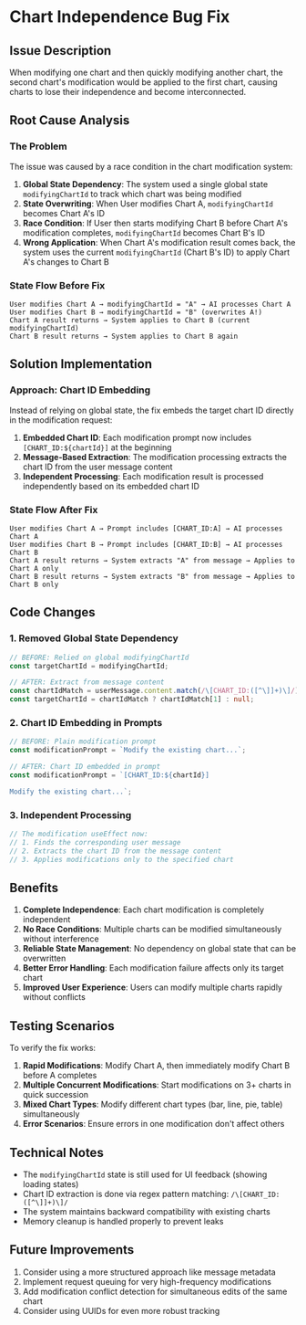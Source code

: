 # Chart Independence Bug Fix

## Issue Description

When modifying one chart and then quickly modifying another chart, the second chart's modification would be applied to the first chart, causing charts to lose their independence and become interconnected.

## Root Cause Analysis

### The Problem

The issue was caused by a race condition in the chart modification system:

1. **Global State Dependency**: The system used a single global state `modifyingChartId` to track which chart was being modified
2. **State Overwriting**: When User modifies Chart A, `modifyingChartId` becomes Chart A's ID
3. **Race Condition**: If User then starts modifying Chart B before Chart A's modification completes, `modifyingChartId` becomes Chart B's ID
4. **Wrong Application**: When Chart A's modification result comes back, the system uses the current `modifyingChartId` (Chart B's ID) to apply Chart A's changes to Chart B

### State Flow Before Fix

```
User modifies Chart A → modifyingChartId = "A" → AI processes Chart A
User modifies Chart B → modifyingChartId = "B" (overwrites A!)
Chart A result returns → System applies to Chart B (current modifyingChartId)
Chart B result returns → System applies to Chart B again
```

## Solution Implementation

### Approach: Chart ID Embedding

Instead of relying on global state, the fix embeds the target chart ID directly in the modification request:

1. **Embedded Chart ID**: Each modification prompt now includes `[CHART_ID:${chartId}]` at the beginning
2. **Message-Based Extraction**: The modification processing extracts the chart ID from the user message content
3. **Independent Processing**: Each modification result is processed independently based on its embedded chart ID

### State Flow After Fix

```
User modifies Chart A → Prompt includes [CHART_ID:A] → AI processes Chart A
User modifies Chart B → Prompt includes [CHART_ID:B] → AI processes Chart B
Chart A result returns → System extracts "A" from message → Applies to Chart A only
Chart B result returns → System extracts "B" from message → Applies to Chart B only
```

## Code Changes

### 1. Removed Global State Dependency

```typescript
// BEFORE: Relied on global modifyingChartId
const targetChartId = modifyingChartId;

// AFTER: Extract from message content
const chartIdMatch = userMessage.content.match(/\[CHART_ID:([^\]]+)\]/);
const targetChartId = chartIdMatch ? chartIdMatch[1] : null;
```

### 2. Chart ID Embedding in Prompts

```typescript
// BEFORE: Plain modification prompt
const modificationPrompt = `Modify the existing chart...`;

// AFTER: Chart ID embedded in prompt
const modificationPrompt = `[CHART_ID:${chartId}]

Modify the existing chart...`;
```

### 3. Independent Processing

```typescript
// The modification useEffect now:
// 1. Finds the corresponding user message
// 2. Extracts the chart ID from the message content
// 3. Applies modifications only to the specified chart
```

## Benefits

1. **Complete Independence**: Each chart modification is completely independent
2. **No Race Conditions**: Multiple charts can be modified simultaneously without interference
3. **Reliable State Management**: No dependency on global state that can be overwritten
4. **Better Error Handling**: Each modification failure affects only its target chart
5. **Improved User Experience**: Users can modify multiple charts rapidly without conflicts

## Testing Scenarios

To verify the fix works:

1. **Rapid Modifications**: Modify Chart A, then immediately modify Chart B before A completes
2. **Multiple Concurrent Modifications**: Start modifications on 3+ charts in quick succession
3. **Mixed Chart Types**: Modify different chart types (bar, line, pie, table) simultaneously
4. **Error Scenarios**: Ensure errors in one modification don't affect others

## Technical Notes

- The `modifyingChartId` state is still used for UI feedback (showing loading states)
- Chart ID extraction is done via regex pattern matching: `/\[CHART_ID:([^\]]+)\]/`
- The system maintains backward compatibility with existing charts
- Memory cleanup is handled properly to prevent leaks

## Future Improvements

1. Consider using a more structured approach like message metadata
2. Implement request queuing for very high-frequency modifications
3. Add modification conflict detection for simultaneous edits of the same chart
4. Consider using UUIDs for even more robust tracking

